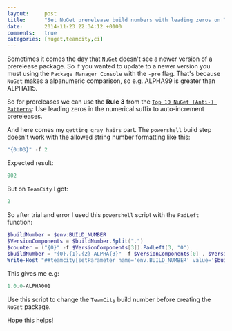 ```yaml
---
layout:     post
title:      "Set NuGet prerelease build numbers with leading zeros on TeamCity"
date:       2014-11-23 22:34:12 +0100
comments:   true
categories: [nuget,teamcity,ci]
---
```


Sometimes it comes the day that [`NuGet`](https://www.nuget.org/) doesn't see a newer version of a prerelease package. So if you wanted to update to a newer version you must using the `Package Manager Console` with the `-pre` flag. That's because `NuGet` makes a alpanumeric comparison, so e.g. ALPHA99 is greater than ALPHA115.

So for prereleases we can use the **Rule 3** from the [`Top 10 NuGet (Anti-) Patterns`](http://msdn.microsoft.com/en-us/magazine/jj851071.aspx): Use leading zeros in the numerical suffix to auto-increment prereleases.

And here comes my `getting gray hairs` part. The `powershell` build step doesn't work with the allowed string number formatting like this:

```powershell
"{0:D3}" -f 2
```

Expected result:

```powershell
002
```

But on `TeamCity` I got:

```powershell
2
```

So after trial and error I used this `powershell` script with the `PadLeft` function:

```powershell
$buildNumber = $env:BUILD_NUMBER
$VersionComponents = $buildNumber.Split(".")
$counter = ("{0}" -f $VersionComponents[3]).PadLeft(3, "0")
$buildNumber = "{0}.{1}.{2}-ALPHA{3}" -f $VersionComponents[0] , $VersionComponents[1] , $VersionComponents[2] , $counter
Write-Host "##teamcity[setParameter name='env.BUILD_NUMBER' value='$buildNumber']"
```

This gives me e.g:

```powershell
1.0.0-ALPHA001
```

Use this script to change the `TeamCity` build number before creating the `NuGet` package.

Hope this helps!
